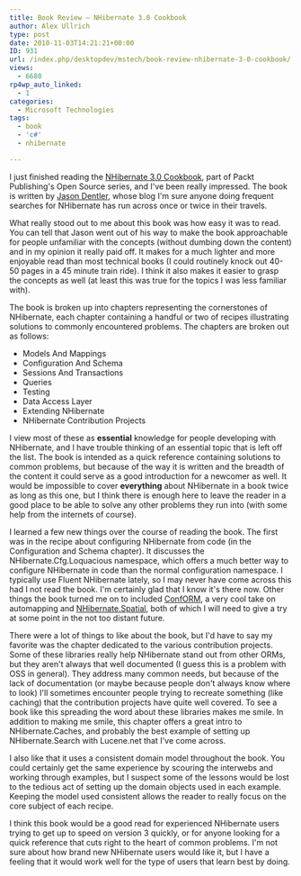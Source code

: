 ```yaml
---
title: Book Review – NHibernate 3.0 Cookbook
author: Alex Ullrich
type: post
date: 2010-11-03T14:21:21+00:00
ID: 931
url: /index.php/desktopdev/mstech/book-review-nhibernate-3-0-cookbook/
views:
  - 6680
rp4wp_auto_linked:
  - 1
categories:
  - Microsoft Technologies
tags:
  - book
  - 'c#'
  - nhibernate

---
```

I just finished reading the [NHibernate 3.0 Cookbook][1], part of Packt Publishing's Open Source series, and I've been really impressed. The book is written by [Jason Dentler][2], whose blog I'm sure anyone doing frequent searches for NHibernate has run across once or twice in their travels.

What really stood out to me about this book was how easy it was to read. You can tell that Jason went out of his way to make the book approachable for people unfamiliar with the concepts (without dumbing down the content) and in my opinion it really paid off. It makes for a much lighter and more enjoyable read than most technical books (I could routinely knock out 40-50 pages in a 45 minute train ride). I think it also makes it easier to grasp the concepts as well (at least this was true for the topics I was less familiar with). 

The book is broken up into chapters representing the cornerstones of NHibernate, each chapter containing a handful or two of recipes illustrating solutions to commonly encountered problems. The chapters are broken out as follows:

  * Models And Mappings
  * Configuration And Schema
  * Sessions And Transactions
  * Queries
  * Testing
  * Data Access Layer
  * Extending NHibernate
  * NHibernate Contribution Projects

I view most of these as **essential** knowledge for people developing with NHibernate, and I have trouble thinking of an essential topic that is left off the list. The book is intended as a quick reference containing solutions to common problems, but because of the way it is written and the breadth of the content it could serve as a good introduction for a newcomer as well. It would be impossible to cover **everything** about NHibernate in a book twice as long as this one, but I think there is enough here to leave the reader in a good place to be able to solve any other problems they run into (with some help from the internets of course).

I learned a few new things over the course of reading the book. The first was in the recipe about configuring NHibernate from code (in the Configuration and Schema chapter). It discusses the NHibernate.Cfg.Loquacious namespace, which offers a much better way to configure NHibernate in code than the normal configuration namespace. I typically use Fluent NHibernate lately, so I may never have come across this had I not read the book. I'm certainly glad that I know it's there now. Other things the book turned me on to included [ConfORM][3], a very cool take on automapping and [NHibernate.Spatial][4], both of which I will need to give a try at some point in the not too distant future.

There were a lot of things to like about the book, but I'd have to say my favorite was the chapter dedicated to the various contribution projects. Some of these libraries really help NHibernate stand out from other ORMs, but they aren't always that well documented (I guess this is a problem with OSS in general). They address many common needs, but because of the lack of documentation (or maybe because people don't always know where to look) I'll sometimes encounter people trying to recreate something (like caching) that the contribution projects have quite well covered. To see a book like this spreading the word about these libraries makes me smile. In addition to making me smile, this chapter offers a great intro to NHibernate.Caches, and probably the best example of setting up NHibernate.Search with Lucene.net that I've come across.

I also like that it uses a consistent domain model throughout the book. You could certainly get the same experience by scouring the interwebs and working through examples, but I suspect some of the lessons would be lost to the tedious act of setting up the domain objects used in each example. Keeping the model used consistent allows the reader to really focus on the core subject of each recipe.

I think this book would be a good read for experienced NHibernate users trying to get up to speed on version 3 quickly, or for anyone looking for a quick reference that cuts right to the heart of common problems. I'm not sure about how brand new NHibernate users would like it, but I have a feeling that it would work well for the type of users that learn best by doing.

 [1]: https://www.packtpub.com/nhibernate-3-0-cookbook/book
 [2]: http://jasondentler.com/blog/
 [3]: http://code.google.com/p/codeconform/
 [4]: http://nhibernatespatial.codeplex.com/